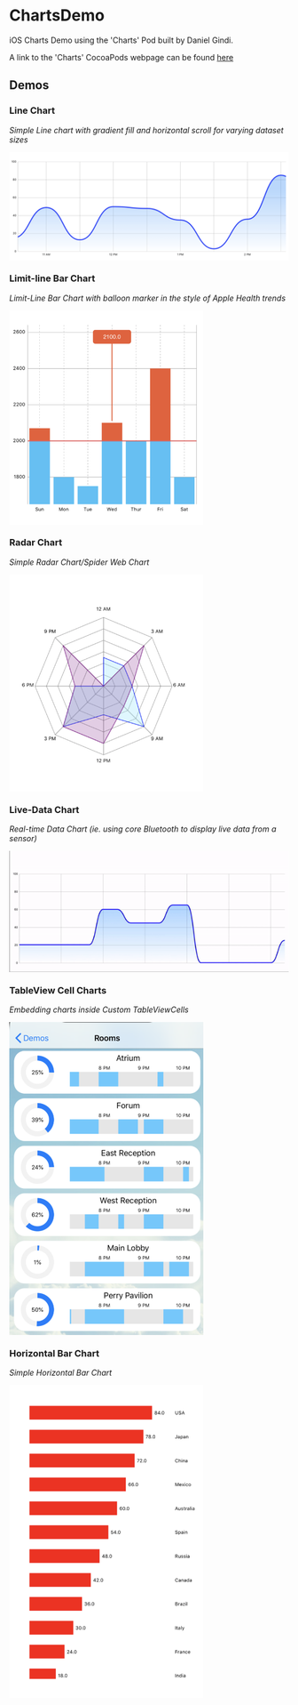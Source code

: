 # ChartsDemo
iOS Charts Demo using the 'Charts' Pod built by Daniel Gindi. 

A link to the 'Charts' CocoaPods webpage can be found [here](https://cocoapods.org/pods/Charts)

## Demos

### Line Chart

_Simple Line chart with gradient fill and horizontal scroll for varying dataset sizes_

<a href="url"><img src="https://github.com/oliverferry/ChartsDemo/blob/master/screen%20shots/Screen%20Shot%202019-07-02%20at%2010.22.34%20PM.png" align="top" width="700" ></a>


### Limit-line Bar Chart

_Limit-Line Bar Chart with balloon marker in the style of Apple Health trends_

<a href="url"><img src="https://github.com/oliverferry/ChartsDemo/blob/master/screen%20shots/Screen%20Shot%202019-07-02%20at%2010.27.40%20PM.png" align="top" width="350" ></a>

### Radar Chart

_Simple Radar Chart/Spider Web Chart_

<a href="url"><img src="https://github.com/oliverferry/ChartsDemo/blob/master/screen%20shots/Screen%20Shot%202019-07-02%20at%2010.23.18%20PM.png" align="top" width="350" ></a>

### Live-Data Chart

_Real-time Data Chart (ie. using core Bluetooth to display live data from a sensor)_

<a href="url"><img src="https://github.com/oliverferry/ChartsDemo/blob/master/screen%20shots/ezgif.com-video-to-gif.gif" align="top" width="700" ></a>


### TableView Cell Charts

_Embedding charts inside Custom TableViewCells_

<a href="url"><img src="https://github.com/oliverferry/ChartsDemo/blob/master/screen%20shots/Screen%20Shot%202019-07-02%20at%2010.28.24%20PM.png" align="top" width="350" ></a>


### Horizontal Bar Chart

_Simple Horizontal Bar Chart_

<a href="url"><img src="https://github.com/oliverferry/ChartsDemo/blob/master/screen%20shots/Screen%20Shot%202019-07-02%20at%2010.29.02%20PM.png" align="top" width="350" ></a>
